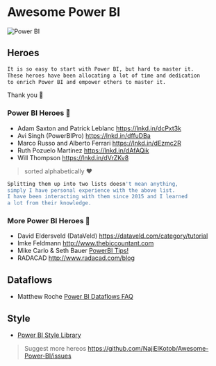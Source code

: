 # Awesome Power BI

![Power BI](https://github.com/NajiElKotob/Awesome-Power-BI/blob/master/Images/power-bi-logo.png)

## Heroes
```sh
It is so easy to start with Power BI, but hard to master it. 
These heroes have been allocating a lot of time and dedication 
to enrich Power BI and empower others to master it.
```
Thank you :yellow_heart:

### Power BI Heroes :star2:
* Adam Saxton and Patrick Leblanc https://lnkd.in/dcPxt3k
* Avi Singh (PowerBIPro) https://lnkd.in/dffuDBa
* Marco Russo and Alberto Ferrari https://lnkd.in/dEzmc2R 
* Ruth Pozuelo Martinez https://lnkd.in/dAfAQik
* Will Thompson https://lnkd.in/dVrZKv8

> sorted alphabetically :heart:

```sh
Splitting them up into two lists doesn't mean anything, 
simply I have personal experience with the above list. 
I have been interacting with them since 2015 and I learned 
a lot from their knowledge.
```
### More Power BI Heroes :star2:
* David Eldersveld (DataVeld) https://dataveld.com/category/tutorial
* Imke Feldmann http://www.thebiccountant.com
* Mike Carlo & Seth Bauer [PowerBI Tips!](http://www.powerbi.tips)
* RADACAD http://www.radacad.com/blog

## Dataflows
* Matthew Roche [Power BI Dataflows FAQ](https://ssbipolar.com/2018/11/27/power-bi-dataflows-faq/)

## Style
* [Power BI Style Library](http://pbiux.azurewebsites.net)


> Suggest more hereos https://github.com/NajiElKotob/Awesome-Power-BI/issues
